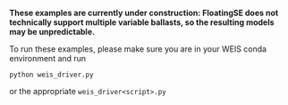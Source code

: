 **These examples are currently under construction: FloatingSE does not technically support multiple variable ballasts, so the resulting models  may be unpredictable.**


To run these examples, please make sure you are in your WEIS conda environment and run

```
python weis_driver.py
```

or the appropriate `weis_driver<script>.py`
